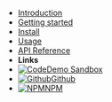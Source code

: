 - [Introduction](introduction)
- [Getting started](getting-started)
- [Install](install)
- [Usage](usage)
- [API Reference](api)
- **Links**
- [![Code](https://icongr.am/feather/code.svg?size=16&color=808080)Demo Sandbox](https://codesandbox.io/embed/github/featurist/hyperdom/tree/master/docs/codesandbox/get-started-routing)
- [![Github](https://icongram.jgog.in/simple/github.svg?color=808080&size=16)Github](https://github.com/featurist/hyperdom)
- [![NPM](https://icongram.jgog.in/simple/npm.svg?colored&size=16)NPM](https://www.npmjs.com/package/hyperdom)

